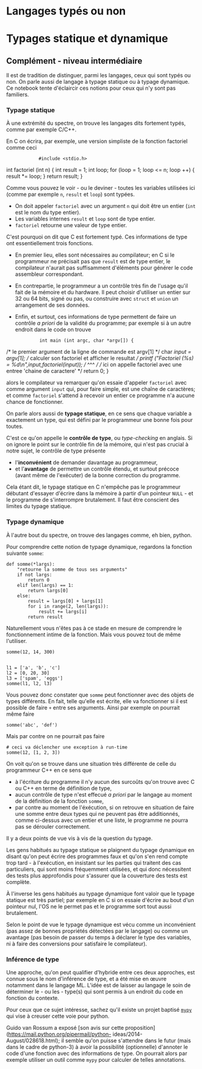 
# Langages typés ou non

# Typages statique et dynamique

## Complément - niveau intermédiaire

Il est de tradition de distinguer, parmi les langages, ceux qui sont typés ou
non. On parle aussi de langage à typage statique ou à typage dynamique. Ce
notebook tente d'éclaircir ces notions pour ceux qui n'y sont pas familiers.

### Typage statique

À une extrémité du spectre, on trouve les langages dits fortement typés, comme
par exemple C/C++.

En C on écrira, par exemple, une version simpliste de la fonction factoriel
comme ceci

                #include <stdio.h>

int factoriel (int n) {
  int result = 1;
  int loop;
  for (loop = 1; loop <= n; loop ++) {
    result *= loop;
  }
  return result;
}
                
Comme vous pouvez le voir - ou le deviner - toutes les variables utilisées ici
(comme par exemple `n`, `result` et `loop`) sont typées.
 * On doit appeler `factoriel` avec un argument `n` qui doit être un entier
(`int` est le nom du type entier).
 * Les variables internes `result` et `loop` sont de type entier.
 * `factoriel` retourne une valeur de type entier.

C'est pourquoi on dit que C est fortement typé. Ces informations de type ont
essentiellement trois fonctions.
 * En premier lieu, elles sont nécessaires au compilateur; en C si le
programmeur ne précisait pas que `result` est de type entier, le compilateur
n'aurait pas suffisamment d'éléments pour générer le code assembleur
correspondant.
 * En contrepartie, le programmeur a un contrôle très fin de l'usage qu'il fait
de la mémoire et du hardware. Il peut choisir d'utiliser un entier sur 32 ou 64
bits, signé ou pas, ou construire avec `struct` et `union` un arrangement de ses
données.
 * Enfin, et surtout, ces informations de type permettent de faire un contrôle
*a priori* de la validité du programme; par exemple si à un autre endroit dans
le code on trouve

                int main (int argc, char *argv[]) {
  /* le premier argument de la ligne de commande est argv[1] */
  char *input = argv[1];
  /* calculer son factoriel et afficher le resultat */
  printf ("Factoriel (%s) = %d\n",input,factoriel(input));
  /*                                               ^^^                */
  /* ici on appelle factoriel avec une entree 'chaine de caractere'   */
  return 0;
}
                
alors le compilateur va remarquer qu'on essaie d'appeler `factoriel` avec comme
argument `input` qui, pour faire simple, est une chaîne de caractères; et comme
`factoriel` s'attend à recevoir un entier ce programme n'a aucune chance de
fonctionner.

On parle alors aussi de **typage statique**, en ce sens que chaque variable a
exactement un type, qui est défini par le programmeur une bonne fois pour
toutes.

C'est ce qu'on appelle le **contrôle de type**, ou *type-checking* en anglais.
Si on ignore le point sur le contrôle fin de la mémoire, qui n'est pas crucial à
notre sujet, le contrôle de type présente
 * l'**inconvénient** de demander davantage au programmeur,
 * et l'**avantage** de permettre un contrôle étendu, et surtout précoce (avant
même de l'exécuter) de la bonne correction du programme.

Cela étant dit, le typage statique en C n'empêche pas le programmeur débutant
d'essayer d'écrire dans la mémoire à partir d'un pointeur `NULL` - et le
programme de s'interrompre brutalement. Il faut être conscient des limites du
typage statique.

### Typage dynamique

À l'autre bout du spectre, on trouve des langages comme, eh bien, python.

Pour comprendre cette notion de typage dynamique, regardons la fonction suivante
`somme`:


    def somme(*largs):
        "retourne la somme de tous ses arguments"
        if not largs:
            return 0
        elif len(largs) == 1:
            return largs[0]
        else:
            result = largs[0] + largs[1]
            for i in range(2, len(largs)):
                result += largs[i]
            return result

Naturellement vous n'êtes pas à ce stade en mesure de comprendre le
fonctionnement intime de la fonction. Mais vous pouvez tout de même l'utiliser.


    somme(12, 14, 300)


    l1 = ['a', 'b', 'c']
    l2 = [0, 20, 30]
    l3 = ['spam', 'eggs']
    somme(l1, l2, l3)

Vous pouvez donc constater que `somme` peut fonctionner avec des objets de types
différents. En fait, telle qu'elle est écrite, elle va fonctionner si il est
possible de faire `+` entre ses arguments. Ainsi par exemple on pourrait même
faire


    somme('abc', 'def')

Mais par contre on ne pourrait pas faire


    # ceci va déclencher une exception à run-time
    somme(12, [1, 2, 3]) 

On voit qu'on se trouve dans une situation très différente de celle du
programmeur C++ en ce sens que
 * à l'écriture du programme il n'y aucun des surcoûts qu'on trouve avec C ou
C++ en terme de définition de type,
 * aucun contrôle de type n'est effecué *a priori* par le langage au moment de
la définition de la fonction `somme`,
 * par contre au moment de l'éxécution, si on retrouve en situation de faire une
somme entre deux types qui ne peuvent pas être additionnés, comme ci-dessus avec
un entier et une liste, le programme ne pourra pas se dérouler correctement.

Il y a deux points de vue vis à vis de la question du typage.

Les gens habitués au typage statique se plaignent du typage dynamique en disant
qu'on peut écrire des programmes faux et qu'on s'en rend compte trop tard - à
l'exécution, en insistant sur les parties qui traitent des cas particuliers, qui
sont moins fréquemment utilisées, et qui donc nécessitent des tests plus
approfondis pour s'assurer que la couverture des tests est complète.

À l'inverse les gens habitués au typage dynamique font valoir que le typage
statique est très partiel; par exemple en C si on essaie d'écrire au bout d'un
pointeur nul, l'OS ne le permet pas et le programme sort tout aussi brutalement.

Selon le point de vue le typage dynamique est vécu comme un inconvénient (pas
assez de bonnes propriétés détectées par le langage) ou comme un avantage (pas
besoin de passer du temps à déclarer le type des variables, ni à faire des
conversions pour satisfaire le compilateur).

### Inférence de type

Une approche, qu'on peut qualifier d'hybride entre ces deux approches, est
connue sous le nom d'inférence de type, et a été mise en œuvre notamment dans le
langage ML. L'idée est de laisser au langage le soin de déterminer le - ou les -
type(s) qui sont permis à un endroit du code en fonction du contexte.

Pour ceux que ce sujet intéresse, sachez qu'il existe un projet baptisé
[`mypy`](http://www.mypy-lang.org) qui vise à creuser cette voie pour python.

Guido van Rossum a exposé [son avis sur cette
proposition](https://mail.python.org/pipermail/python-
ideas/2014-August/028618.html); il semble qu'on puisse s'attendre dans le futur
(mais dans le cadre de python-3) à avoir la possibilité (optionnelle) d'annoter
le code d'une fonction avec des informations de type. On pourrait alors par
exemple utiliser un outil comme `mypy` pour calculer de telles annotations.
